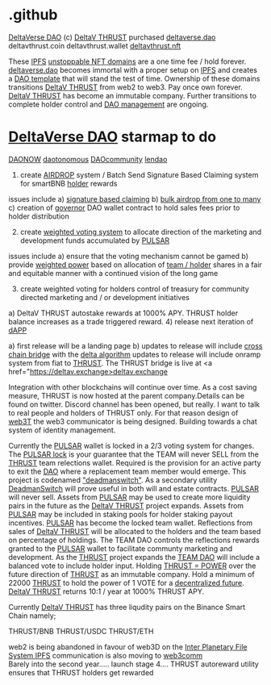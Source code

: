 # .github
<a href="https://github.com/DeltaVerseDAO">DeltaVerse DAO</a> (c) <a href="https://twitter.com/deltavexchange">DeltaV THRUST</a> purchased <a href="https://ipfs.io/ipfs/QmciuzxFqFMoSg4WbyujXFmjE3b1zis9g15sd8YfeV4UQA/">deltaverse.dao</a> deltavthrust.coin deltavthrust.wallet <a href="https://twitter.com/deltavexchange">deltavthrust.nft</a>

  These <a href="https://github.com/interplanetaryfilesystem">IPFS</a> <a href="https://unstoppabledomains.com/?ref=28cccef8f01d47c">unstoppable NFT domains</a> are a one time fee / hold forever. <a href="https://ipfs.io/ipfs/QmciuzxFqFMoSg4WbyujXFmjE3b1zis9g15sd8YfeV4UQA/">deltaverse.dao</a> becomes immortal with a proper setup on <a href="https://github.com/interplanetaryfilesystem">IPFS</a> and creates a <a href="https://github.com/DeltaVerseDAO/daoit">DAO template</a> that will stand the test of time. Ownership of these domains transitions <a href="https://twitter.com/deltavexchange">DeltaV THRUST</a> from web2 to web3. Pay once own forever. <a href="https://deltav.exchange">DeltaV THRUST</a> has become an immutable company. Further transitions to complete holder control and <a href="https://github.com/DeltaVerseDAO/fractal-module-governor">DAO management</a> are ongoing.


 # <a href="https://github.com/DeltaVerseDAO">DeltaVerse DAO</a> starmap to do
 <a href="https://github.com/DAONOW">DAONOW</a>
 <a href="https://github.com/dautonomous">daotonomous</a>
 <a href="https://github.com/DAOcommunity">DAOcommunity</a>
 <a href="https://github.com/lendao">lendao</a>
 

1) create <a href="https://github.com/thrustdrop">AIRDROP</a> system / Batch Send Signature Based Claiming system for smartBNB <a href="https://bscscan.com/token/0x969F60Bfe17962E0f061B434596545C7b6Cd6Fc4#balances">holder</a> rewards

issues include a) <a href="https://github.com/thrustdrop/erc20_airdrop">signature based claiming</a> b) <a href="https://github.com/thrustdrop/token-airdrop-contract">bulk airdrop from one to many</a> c) creation of <a href="https://github.com/DeltaVerseDAO/fractal-module-governor">governor</a> DAO wallet contract to hold sales fees prior to holder distribution

2) create <a href="https://github.com/DeltaVerseDAO/deltaversecontroller">weighted voting system</a> to allocate direction of the marketing and development funds accumulated by <a href="https://bscscan.com/token/0x969F60Bfe17962E0f061B434596545C7b6Cd6Fc4?a=0x34007ca21e12d1d31eaea468f8f1639e6465508b">PULSAR</a>

issues include a) ensure that the voting mechanism cannot be gamed b) provide <a href="https://github.com/DeltaVerseDAO/keg">weighted power</a> based on allocation of <a href="https://bscscan.com/token/0x969F60Bfe17962E0f061B434596545C7b6Cd6Fc4#balances">team / holder</a> shares in a fair and equitable manner with a continued vision of the long game

3) create weighted voting for holders control of treasury for community directed marketing and / or development initiatives

a) DeltaV THRUST autostake rewards at 1000% APY. THRUST holder balance increases as a trade triggered reward.
4) release next iteration of <a href="https://twitter.com/deltavexchange">dAPP</a>

a) first release will be a landing page
b) updates to release will include <a href="https://github.com/THRUSTDeltaV/DELTAVstargaterouter.sol">cross chain bridge</a> with the <a href="https://github.com/THRUSTDeltaV/DELTAVstargaterouter.sol/blob/main/Delta-Solving.The.Bridging-Trilemma.pdf">delta algorithm</a> updates to release will include onramp system from fiat to <a href="https://twitter.com/deltavexchange">THRUST</a>. The THRUST bridge is live at <a href="https://deltav.exchange>deltav.exchange</a>

Integration with other blockchains will continue over time. As a cost saving measure, THRUST is now hosted at the parent company.Details can be found on twitter. Discord channel has been opened, but really. I want to talk to real people and holders of THRUST only. For that reason design of <a href="https://github.com/web3comm">web3T</a> the web3 communicator is being designed. Building towards a chat system of identity management.

Currently the <a href="https://bscscan.com/token/0x969F60Bfe17962E0f061B434596545C7b6Cd6Fc4?a=0x34007ca21e12d1d31eaea468f8f1639e6465508b">PULSAR</a> wallet is locked in a 2/3 voting system for changes. The <a href="https://bscscan.com/address/0x34007ca21E12D1d31EAeA468f8f1639E6465508b#code">PULSAR lock</a> is your guarantee that the TEAM will never SELL from the <a href="https://twitter.com/deltavexchange">THRUST</a> team relections wallet. Required is the provision for an active party to exit the <a href="https://github.com/DeltaVerseDAO">DAO</a> where a replacement team member would emerge. This project is codenamed <a href="https://github.com/DeltaVerseDAO/deadman-switch">"deadmanswitch"</a>. As a secondary utility <a href="https://github.com/DeltaVerseDAO/deadman-switch">DeadmanSwitch</a> will prove useful in both will and estate contracts. <a href="https://bscscan.com/token/0x969F60Bfe17962E0f061B434596545C7b6Cd6Fc4?a=0x34007ca21e12d1d31eaea468f8f1639e6465508b">PULSAR</a> will never sell. Assets from <a href="https://bscscan.com/token/0x969F60Bfe17962E0f061B434596545C7b6Cd6Fc4?a=0x34007ca21e12d1d31eaea468f8f1639e6465508b">PULSAR</a> may be used to create more liquidity pairs in the future as the <a href="https://twitter.com/deltavexchange">DeltaV THRUST</a> project expands. Assets from <a href="https://bscscan.com/token/0x969F60Bfe17962E0f061B434596545C7b6Cd6Fc4?a=0x34007ca21e12d1d31eaea468f8f1639e6465508b">PULSAR</a> may be included in staking pools for holder staking payout incentives. <a href="https://bscscan.com/token/0x969F60Bfe17962E0f061B434596545C7b6Cd6Fc4?a=0x34007ca21e12d1d31eaea468f8f1639e6465508b">PULSAR</a> has become the locked team wallet. Reflections from sales of <a href="https://twitter.com/deltavexchange">DeltaV THRUST</a> will be allocated to the holders and the team based on percentage of holdings. The TEAM DAO controls the reflections rewards granted to the <a href="https://bscscan.com/token/0x969F60Bfe17962E0f061B434596545C7b6Cd6Fc4?a=0x34007ca21e12d1d31eaea468f8f1639e6465508b">PULSAR</a> wallet to facilitate communty marketing and development. As the <a href="https://twitter.com/deltavexchange">THRUST</a> project expands the <a href="https://bscscan.com/address/0x34007ca21E12D1d31EAeA468f8f1639E6465508b#code">TEAM DAO</a> will include a balanced vote to include holder input. Holding <a href="https://twitter.com/deltavexchange">THRUST = POWER</a> over the future direction of <a href="https://twitter.com/deltavexchange">THRUST</a> as an immutable company. Hold a minimum of 22000 <a href="https://deltav.exchange">THRUST</a> to hold the power of 1 VOTE for a <a href="https://github.com/deltav-deltaverse">decentralized future</a>. <a href="https://twitter.com/deltavexchange">DeltaV THRUST</a> returns 10:1 / year at 1000% THRUST APY.

Currently <a href="https://twitter.com/deltavexchange">DeltaV THRUST</a> has three liqudity pairs on the Binance Smart Chain namely;

THRUST/BNB
THRUST/USDC
THRUST/ETH

web2 is being abandoned in favour of web3D on the <a href="https://github.com/INTERPLANETARYFILESYSTEM">Inter Planetary File System IPFS</a>
communication is also moving to <a href="https://github.com/web3comm">web3comm</a><br />
Barely into the second year..... launch stage 4....  THRUST autoreward utility ensures that THRUST holders get rewarded

